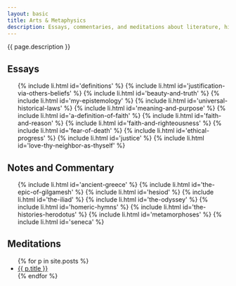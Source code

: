 ```yaml
---
layout: basic
title: Arts & Metaphysics
description: Essays, commentaries, and meditations about literature, history, religion, and philosophy.
---
```

{{ page.description }}

<h2 id="essays">Essays</h2>

<ul class="index">
  {% include li.html id='definitions' %}
  {% include li.html id='justification-via-others-beliefs' %}
  {% include li.html id='beauty-and-truth' %}
  {% include li.html id='my-epistemology' %}
  {% include li.html id='universal-historical-laws' %}
  {% include li.html id='meaning-and-purpose' %}
  {% include li.html id='a-definition-of-faith' %}
  {% include li.html id='faith-and-reason' %}
  {% include li.html id='faith-and-righteousness' %}
  {% include li.html id='fear-of-death' %}
  {% include li.html id='ethical-progress' %}
  {% include li.html id='justice' %}
  {% include li.html id='love-thy-neighbor-as-thyself' %}
</ul>

<h2 id="notes">Notes and Commentary</h2>

<ul class="index">
  {% include li.html id='ancient-greece' %}
  {% include li.html id='the-epic-of-gilgamesh' %}
  {% include li.html id='hesiod' %}
  {% include li.html id='the-iliad' %}
  {% include li.html id='the-odyssey' %}
  {% include li.html id='homeric-hymns' %}
  {% include li.html id='the-histories-herodotus' %}
  {% include li.html id='metamorphoses' %}
  {% include li.html id='seneca' %}
</ul>

<h2 id="meditations">Meditations</h2>

<ul class="index">
  {% for p in site.posts %}
  <li>
    <a title="{{ p.description | xml_escape | normalize_whitespace }}"
       href="{{ p.url }}">{{ p.title }}</a>
  </li>
  {% endfor %}
</ul>
